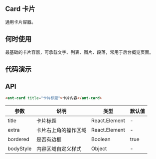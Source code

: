 ## Card 卡片

通用卡片容器。

## 何时使用

最基础的卡片容器，可承载文字、列表、图片、段落，常用于后台概览页面。

## 代码演示

<demo></demo>

<script>
import Demo from 'pages/card/demo'

export default {
  components: {
    Demo
  }
}
</script>

## API

```html
<ant-card title="卡片标题">卡片内容</ant-card>
```

| 参数     | 说明           | 类型     | 默认值       |
|----------|----------------|----------|--------------|
| title    | 卡片标题 | React.Element   |  -  |
| extra    | 卡片右上角的操作区域 | React.Element   | - |
| bordered | 是否有边框 | Boolean   |  true  |
| bodyStyle | 内容区域自定义样式 | Object   |  -  |

